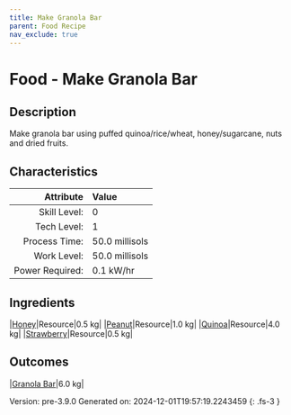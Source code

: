 ```yaml
---
title: Make Granola Bar
parent: Food Recipe
nav_exclude: true
---
```

# Food - Make Granola Bar

## Description
Make granola bar using puffed quinoa/rice/wheat, honey/sugarcane, nuts and dried fruits.

## Characteristics

| Attribute      | Value |
|--------:|:------|
|Skill Level:|0|
|Tech Level:|1|
|Process Time:|50.0 millisols|
|Work Level:|50.0 millisols|
|Power Required:|0.1 kW/hr|

## Ingredients

|[Honey](../resource/honey.html)|Resource|0.5 kg|
|[Peanut](../resource/peanut.html)|Resource|1.0 kg|
|[Quinoa](../resource/quinoa.html)|Resource|4.0 kg|
|[Strawberry](../resource/strawberry.html)|Resource|0.5 kg|

## Outcomes

|[Granola Bar](../resource/granola-bar.html)|6.0 kg|


Version: pre-3.9.0 Generated on: 2024-12-01T19:57:19.2243459
{: .fs-3 }

